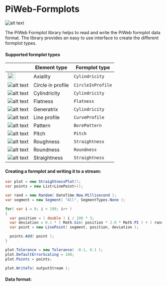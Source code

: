 [logo]: https://github.com/ZEISS-PiWeb/PiWeb-Formplots/blob/master/docs/gfx/Logo.png "PiWeb Logo"
[axiality]: https://github.com/ZEISS-PiWeb/PiWeb-Formplots/blob/master/docs/gfx/AxialityplotElement.png "Axiality plot"
[pattern]: https://github.com/ZEISS-PiWeb/PiWeb-Formplots/blob/master/docs/gfx/BorepatternplotElement.png "Pattern plot"
[roundness]: https://github.com/ZEISS-PiWeb/PiWeb-Formplots/blob/master/docs/gfx/CircleplotElement.png "Roundness plot"
[circleinprofile]: https://github.com/ZEISS-PiWeb/PiWeb-Formplots/blob/master/docs/gfx/CircleprofileplotElement.png "Circle in profile plot"
[lineprofile]: https://github.com/ZEISS-PiWeb/PiWeb-Formplots/blob/master/docs/gfx/CurveplotElement.png "Line profile plot"
[cylindricity]: https://github.com/ZEISS-PiWeb/PiWeb-Formplots/blob/master/docs/gfx/CylinderplotElement.png "Cylindricity plot"
[straightness]: https://github.com/ZEISS-PiWeb/PiWeb-Formplots/blob/master/docs/gfx/LineplotElement.png "Straightness plot"
[pitch]: https://github.com/ZEISS-PiWeb/PiWeb-Formplots/blob/master/docs/gfx/PitchplotElement.png "Pitch plot"
[flatness]: https://github.com/ZEISS-PiWeb/PiWeb-Formplots/blob/master/docs/gfx/PlaneplotElement.png "Flatness plot"
[roughness]: https://github.com/ZEISS-PiWeb/PiWeb-Formplots/blob/master/docs/gfx/RoughnessplotElement.png "Roughness plot"
[generatrix]: https://github.com/ZEISS-PiWeb/PiWeb-Formplots/blob/master/docs/gfx/SurfaceLineplotElement.png "Generatrix plot"


PiWeb-Formplots
=========

![alt text][logo]

The PiWeb Formplot library helps to read and write the PiWeb formplot data format. The library provides an easy to use interface to create the different formplot types.

#### Supported formplot types



|  |Element type | Formplot type |
|---|------------- |-------------| 
| <img src=" https://github.com/ZEISS-PiWeb/PiWeb-Formplots/blob/master/docs/gfx/AxialityplotElement.png" align="left" height="24" width="24" >| Axiality | `Cylindricity` |
| ![alt text][circleinprofile]| Circle in profile | `CircleInProfile` |  
| ![alt text][cylindricity]| Cylindricity |  `Cylindricity` | 
| ![alt text][flatness]| Flatness |  `Flatness` | 
| ![alt text][generatrix]| Generatrix |  `Cylindricity` | 
| ![alt text][lineprofile]| Line profile |  `CurveProfile` | 
| ![alt text][pattern]| Pattern |  `BorePattern` | 
| ![alt text][pitch]| Pitch |  `Pitch` | 
| ![alt text][roughness]| Roughness |  `Straightness` | 
| ![alt text][roundness]| Roundness |  `Roundness` | 
| ![alt text][straightness]| Straightness |  `Straightness` | 

#### Creating a formplot and writing it to a stream:

```cs
var plot = new StraightnessPlot();
var points = new List<LinePoint>();

var rand = new Random( DateTime.Now.Millisecond );
var segment = new Segment( "All", SegmentTypes.None );

for( var i = 0; i < 100; i++ )
{
  var position = ( double ) i / 100 * 3;
  var deviation = 0.1 * ( Math.Sin( position * 2.0 * Math.PI ) + ( rand.NextDouble() - 0.5 ) * 0.5 );
  var point = new LinePoint( segment, position, deviation );

  points.Add( point );
}

plot.Tolerance = new Tolerance( -0.1, 0.1 );
plot.DefaultErrorScaling = 100;
plot.Points = points;

plot.WriteTo( outputStream );
```


#### Data format:
